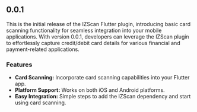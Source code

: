 ## 0.0.1
This is the initial release of the IZScan Flutter plugin, introducing basic card scanning functionality for seamless integration into your mobile applications. With version 0.0.1, developers can leverage the IZScan plugin to effortlessly capture credit/debit card details for various financial and payment-related applications.

### Features

- **Card Scanning:** Incorporate card scanning capabilities into your Flutter app.
- **Platform Support:** Works on both iOS and Android platforms.
- **Easy Integration:** Simple steps to add the IZScan dependency and start using card scanning.

